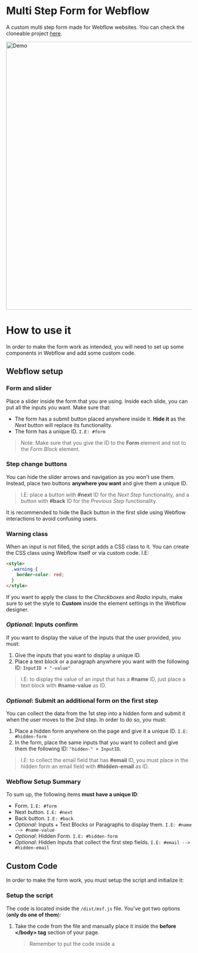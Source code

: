 # Multi Step Form for Webflow

A custom multi step form made for Webflow websites. You can check the cloneable project [here](https://webflow.com/website/Multi-Step-Form-with-Input-Validation).

<a href="https://webflow.com/website/Multi-Step-Form-with-Input-Validation"><img width="728" src="https://raw.githubusercontent.com/brotaonline/multi-step-form/master/screenshot.PNG" alt="Demo"></a>

# How to use it

In order to make the form work as intended, you will need to set up some components in Webflow and add some custom code.

## Webflow setup

### Form and slider

Place a slider inside the form that you are using. Inside each slide, you can put all the inputs you want.
Make sure that:

- The form has a submit button placed anywhere inside it. **Hide it** as the _Next_ button will replace its functionality.
- The form has a unique ID. `I.E: #form`

> Note: Make sure that you give the ID to the **Form** element and not to the _Form Block_ element.

### Step change buttons

You can hide the slider arrows and navigation as you won't use them. Instead, place two buttons **anywhere you want** and give them a unique ID.

> I.E: place a button with **#next** ID for the _Next Step_ functionality, and a button with **#back** ID for the _Previous Step_ functionality.

It is recommended to hide the Back button in the first slide using Webflow interactions to avoid confusing users.

### Warning class

When an input is not filled, the script adds a CSS class to it. You can create the CSS class using Webflow itself or via custom code. I.E:

```html
<style>
  .warning {
    border-color: red;
  }
</style>
```

If you want to apply the class to the _Checkboxes_ and _Radio_ inputs, make sure to set the style to **Custom** inside the element settings in the Webflow designer.

### _Optional_: Inputs confirm

If you want to display the value of the inputs that the user provided, you must:

1. Give the inputs that you want to display a unique ID.
2. Place a text block or a paragraph anywhere you want with the following ID: `InputID + "-value"`

> I.E: to display the value of an input that has a **#name** ID, just place a text block with **#name-value** as ID.

### _Optional_: Submit an additional form on the first step

You can collect the data from the 1st step into a hidden form and submit it when the user moves to the 2nd step.
In order to do so, you must:

1. Place a hidden form anywhere on the page and give it a unique ID. `I.E: #hidden-form`
2. In the form, place the same inputs that you want to collect and give them the following ID: `"hidden-" + InputID`.

> I.E: to collect the email field that has **#email** ID, you must place in the hidden form an email field with **#hidden-email** as ID.

### Webflow Setup Summary

To sum up, the following items **must have a unique ID**:

- Form. `I.E: #form`
- Next button. `I.E: #next`
- Back button. `I.E: #back`
- _Optional_: Inputs + Text Blocks or Paragraphs to display them. `I.E: #name --> #name-value`
- _Optional_: Hidden Form. `I.E: #hidden-form`
- _Optional_: Hidden Inputs that collect the first step fields. `I.E: #email --> #hidden-email`

## Custom Code

In order to make the form work, you must setup the script and initialize it:

### Setup the script

The code is located inside the `/dist/msf.js` file.
You've got two options (**only do one of them**):

1. Take the code from the file and manually place it inside the **before <\/body> tag** section of your page.

   > Remember to put the code inside a <script><\/script> tag. It is recommended first minify the code as it will reduce significantly the amount of characters used.

2. Include the script tag below in the **before <\/body> tag** section of your page:

```html
<script src="https://cdn.jsdelivr.net/gh/brotaonline/multi-step-form@1.2/dist/msf.min.js></script>
```

### Initialize the script

Place the script tag below in the **before <\/body> tag** section of your page after the main script.
Replace the following strings:

- FORM_ID: the ID of the Form element. `I.E: form`
- NEXT_BUTTON_ID: the ID of the Next button. `I.E: next`
- BACK_BUTTON_ID: the ID of the Back button. `I.E: back`
- NEXT_BUTTON_TEXT: the text inside the Next button. This is required because the script changes the text of the Next button when the user reaches the last step. `I.E: Next`
- SUBMIT_BUTTON_TEXT: the text that you want to display when the user reaches the last step. `I.E: Submit`
- ALERT_TEXT: the text that you want to show when some inputs are not filled. `I.E: Please, fill all the required fields.`
- WARNING_CLASS: the CSS class that you want to add to the inputs that are not filled. `I.E: warning`
- **OPTIONAL:** HIDDEN_FORM_ID: the ID of the Hidden Form element. If you are not using this functionality, just delete this field. `I.E: hidden-form`

```html
<script>
  var Webflow = Webflow || [];
  Webflow.push(function () {
    let msfData = new MSF(
      "FORM_ID",
      "NEXT_BUTTON_ID",
      "BACK_BUTTON_ID",
      "NEXT_BUTTON_TEXT",
      "SUBMIT_BUTTON_TEXT",
      "ALERT_TEXT",
      "WARNING_CLASS",
      "OPTIONAL_HIDDEN_FORM_ID"
    );
    msfController.init(msfData);
  });
</script>
```

#### Initialize examples

Here are some examples of usage:

Form that doesn't use the hidden form functionality:

```html
<script>
  var Webflow = Webflow || [];
  Webflow.push(function () {
    let msfData = new MSF(
      "msf",
      "msf-next",
      "msf-back",
      "Next",
      "Submit",
      "Please, fill all the required fields.",
      "warning"
    );
    msfController.init(msfData);
  });
</script>
```

Form that uses the hidden form functionality:

```html
<script>
  var Webflow = Webflow || [];
  Webflow.push(function () {
    let msfData = new MSF(
      "multi-step-form",
      "next-button",
      "back-button",
      "Next Step",
      "Send",
      "There are some fields that are not filled.",
      "red-border",
      "hidden-form"
    );
    msfController.init(msfData);
  });
</script>
```
